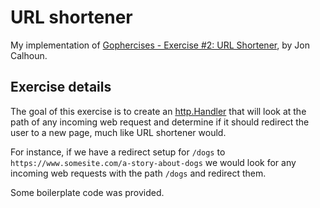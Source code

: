 # URL shortener

My implementation of [Gophercises - Exercise #2: URL Shortener](https://gophercises.com/exercises/urlshort), by Jon Calhoun.

## Exercise details

The goal of this exercise is to create an [http.Handler](https://golang.org/pkg/net/http/#Handler) that will look at the path of any incoming web request and determine if it should redirect the user to a new page, much like URL shortener would.

For instance, if we have a redirect setup for `/dogs` to `https://www.somesite.com/a-story-about-dogs` we would look for any incoming web requests with the path `/dogs` and redirect them.

Some boilerplate code was provided.
